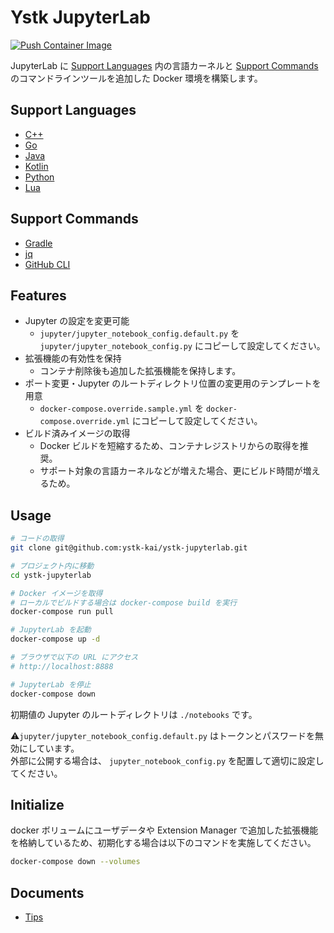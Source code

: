 # Ystk JupyterLab

[![Push Container Image](https://github.com/ystk-kai/ystk-jupyterlab/actions/workflows/push-container-image.yml/badge.svg?branch=master)](https://github.com/ystk-kai/ystk-jupyterlab/actions/workflows/push-container-image.yml)

JupyterLab に [Support Languages](#support-languages) 内の言語カーネルと [Support Commands](#support-commands) のコマンドラインツールを追加した Docker 環境を構築します。

## Support Languages

- [C++](https://isocpp.org/)
- [Go](https://golang.org/)
- [Java](https://www.java.com/ja/)
- [Kotlin](https://kotlinlang.org/)
- [Python](https://www.python.org/)
- [Lua](https://www.lua.org/)

## Support Commands

- [Gradle](https://gradle.org/)
- [jq](https://stedolan.github.io/jq/)
- [GitHub CLI](https://github.com/cli/cli)

## Features

- Jupyter の設定を変更可能
    - `jupyter/jupyter_notebook_config.default.py` を `jupyter/jupyter_notebook_config.py` にコピーして設定してください。
- 拡張機能の有効性を保持
    - コンテナ削除後も追加した拡張機能を保持します。
- ポート変更・Jupyter のルートディレクトリ位置の変更用のテンプレートを用意
    - `docker-compose.override.sample.yml` を `docker-compose.override.yml` にコピーして設定してください。
- ビルド済みイメージの取得
    - Docker ビルドを短縮するため、コンテナレジストリからの取得を推奨。
    - サポート対象の言語カーネルなどが増えた場合、更にビルド時間が増えるため。

## Usage

```bash
# コードの取得
git clone git@github.com:ystk-kai/ystk-jupyterlab.git

# プロジェクト内に移動
cd ystk-jupyterlab

# Docker イメージを取得
# ローカルでビルドする場合は docker-compose build を実行
docker-compose run pull

# JupyterLab を起動
docker-compose up -d

# ブラウザで以下の URL にアクセス
# http://localhost:8888

# JupyterLab を停止
docker-compose down
```

初期値の Jupyter のルートディレクトリは `./notebooks` です。

⚠️`jupyter/jupyter_notebook_config.default.py` はトークンとパスワードを無効にしています。  
外部に公開する場合は、 `jupyter_notebook_config.py` を配置して適切に設定してください。

## Initialize

docker ボリュームにユーザデータや Extension Manager で追加した拡張機能を格納しているため、初期化する場合は以下のコマンドを実施してください。

```bash
docker-compose down --volumes
```

## Documents

- [Tips](https://github.com/ystk-kai/ystk-jupyterlab/wiki/Tips)
